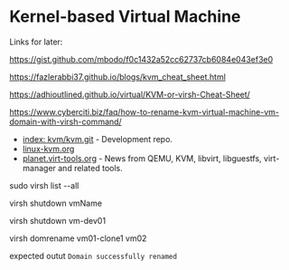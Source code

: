# Kernel-based Virtual Machine

Links for later:



https://gist.github.com/mbodo/f0c1432a52cc62737cb6084e043ef3e0

https://fazlerabbi37.github.io/blogs/kvm_cheat_sheet.html

https://adhioutlined.github.io/virtual/KVM-or-virsh-Cheat-Sheet/

https://www.cyberciti.biz/faq/how-to-rename-kvm-virtual-machine-vm-domain-with-virsh-command/

- [index: kvm/kvm.git](https://git.kernel.org/pub/scm/virt/kvm/kvm.git) - Development repo.
- [linux-kvm.org](https://www.linux-kvm.org/page/Main_Page)
- [planet.virt-tools.org](https://planet.virt-tools.org/) - News from QEMU, KVM, libvirt, libguestfs, virt-manager and related tools.

sudo virsh list --all

virsh shutdown vmName

virsh shutdown vm-dev01

virsh domrename vm01-clone1 vm02

expected outut `Domain successfully renamed`



